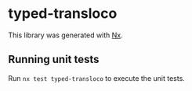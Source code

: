# typed-transloco

This library was generated with [Nx](https://nx.dev).

## Running unit tests

Run `nx test typed-transloco` to execute the unit tests.
